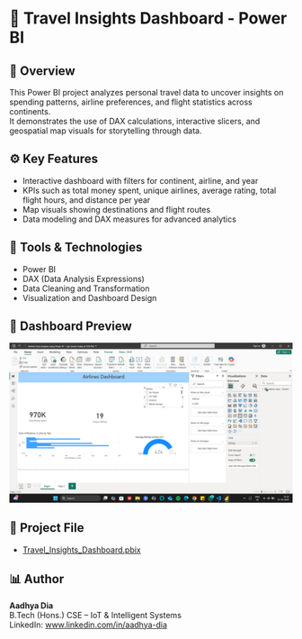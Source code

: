 # 🧭 Travel Insights Dashboard - Power BI

## 📘 Overview
This Power BI project analyzes personal travel data to uncover insights on spending patterns, airline preferences, and flight statistics across continents.  
It demonstrates the use of DAX calculations, interactive slicers, and geospatial map visuals for storytelling through data.

## ⚙️ Key Features
- Interactive dashboard with filters for continent, airline, and year  
- KPIs such as total money spent, unique airlines, average rating, total flight hours, and distance per year  
- Map visuals showing destinations and flight routes  
- Data modeling and DAX measures for advanced analytics  

## 🧰 Tools & Technologies
- Power BI  
- DAX (Data Analysis Expressions)  
- Data Cleaning and Transformation  
- Visualization and Dashboard Design  

## 📸 Dashboard Preview
 ![Dashboard Screenshot](dashboard_1.png)


## 📁 Project File
- [Travel_Insights_Dashboard.pbix](Travel_Insights_Dashboard.pbix)

## 📊 Author
**Aadhya Dia**  
B.Tech (Hons.) CSE – IoT & Intelligent Systems  
LinkedIn: www.linkedin.com/in/aadhya-dia
